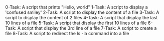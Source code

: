 0-Task: A script that prints "Hello, world"
1-Task: A script to display a 'confused smiley'
2-Task: A script to display the content of a file
3-Task: A script to display the content of 2 files
4-Task: A script that display the last 10 lines of a file
5-Task: A script that display the first 10 lines of a file
6-Task: A script that display the 3rd line of a file
7-Task: A script to create a file
8-Task: A script to redirect the ls -la command into a file
